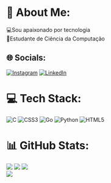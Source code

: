 # 💫 About Me:
💻Sou apaixonado por tecnologia<br>🏤Estudante de Ciência da Computação 


## 🌐 Socials:
[![Instagram](https://img.shields.io/badge/Instagram-%23E4405F.svg?logo=Instagram&logoColor=white)](https://instagram.com/vergutz_) [![LinkedIn](https://img.shields.io/badge/LinkedIn-%230077B5.svg?logo=linkedin&logoColor=white)](https://www.linkedin.com/in/leonardo-vergutz-546132272/) 

# 💻 Tech Stack:
![C](https://img.shields.io/badge/c-%2300599C.svg?style=for-the-badge&logo=c&logoColor=white) ![CSS3](https://img.shields.io/badge/css3-%231572B6.svg?style=for-the-badge&logo=css3&logoColor=white) ![Go](https://img.shields.io/badge/go-%2300ADD8.svg?style=for-the-badge&logo=go&logoColor=white) ![Python](https://img.shields.io/badge/python-3670A0?style=for-the-badge&logo=python&logoColor=ffdd54) ![HTML5](https://img.shields.io/badge/html5-%23E34F26.svg?style=for-the-badge&logo=html5&logoColor=white)
# 📊 GitHub Stats:
![](https://github-readme-stats.vercel.app/api?username=LeonardoVergutz&theme=tokyonight&hide_border=true&include_all_commits=true&count_private=true)
![](https://github-readme-streak-stats.herokuapp.com/?user=LeonardoVergutz&theme=tokyonight&hide_border=true)
![](https://github-readme-stats.vercel.app/api/top-langs/?username=LeonardoVergutz&theme=tokyonight&hide_border=true&include_all_commits=true&count_private=true&layout=compact)<br>
[![](https://visitcount.itsvg.in/api?id=LeonardoVergutz&icon=2&color=0)](https://visitcount.itsvg.in)
